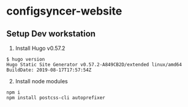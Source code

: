 # configsyncer-website

## Setup Dev workstation

1. Install Hugo v0.57.2

```
$ hugo version
Hugo Static Site Generator v0.57.2-A849CB2D/extended linux/amd64 BuildDate: 2019-08-17T17:57:54Z
```

2. Install node modules

```console
npm i
npm install postcss-cli autoprefixer
```
